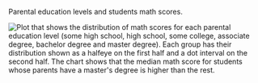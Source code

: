 Parental education levels and students math scores.

![Plot that shows the distribution of math scores for each parental education level (some high school, high school, 
some college, associate degree, bachelor degree and master degree). Each group has their distribution shown as a halfeye 
on the first half and a dot interval on the second half. The chart shows that the median math score for students whose parents 
have a master's degree is higher than the rest.](https://github.com/luisfrein/-30DayChartChallenge/blob/master/D27.Educational/D27.Educational.png)

